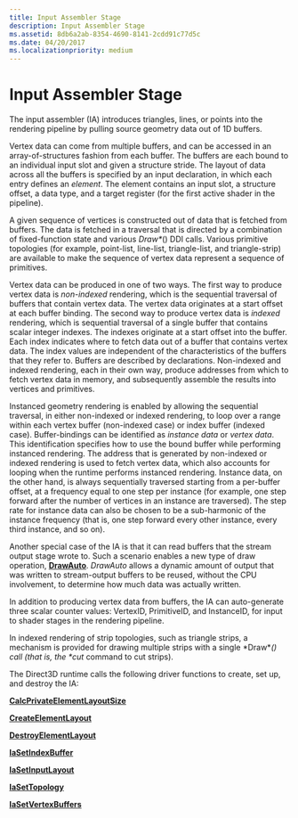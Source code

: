 ```yaml
---
title: Input Assembler Stage
description: Input Assembler Stage
ms.assetid: 8db6a2ab-8354-4690-8141-2cdd91c77d5c
ms.date: 04/20/2017
ms.localizationpriority: medium
---
```


# Input Assembler Stage


The input assembler (IA) introduces triangles, lines, or points into the rendering pipeline by pulling source geometry data out of 1D buffers.

Vertex data can come from multiple buffers, and can be accessed in an array-of-structures fashion from each buffer. The buffers are each bound to an individual input slot and given a structure stride. The layout of data across all the buffers is specified by an input declaration, in which each entry defines an *element*. The element contains an input slot, a structure offset, a data type, and a target register (for the first active shader in the pipeline).

A given sequence of vertices is constructed out of data that is fetched from buffers. The data is fetched in a traversal that is directed by a combination of fixed-function state and various *Draw\**() DDI calls. Various primitive topologies (for example, point-list, line-list, triangle-list, and triangle-strip) are available to make the sequence of vertex data represent a sequence of primitives.

Vertex data can be produced in one of two ways. The first way to produce vertex data is *non-indexed* rendering, which is the sequential traversal of buffers that contain vertex data. The vertex data originates at a start offset at each buffer binding. The second way to produce vertex data is *indexed* rendering, which is sequential traversal of a single buffer that contains scalar integer indexes. The indexes originate at a start offset into the buffer. Each index indicates where to fetch data out of a buffer that contains vertex data. The index values are independent of the characteristics of the buffers that they refer to. Buffers are described by declarations. Non-indexed and indexed rendering, each in their own way, produce addresses from which to fetch vertex data in memory, and subsequently assemble the results into vertices and primitives.

Instanced geometry rendering is enabled by allowing the sequential traversal, in either non-indexed or indexed rendering, to loop over a range within each vertex buffer (non-indexed case) or index buffer (indexed case). Buffer-bindings can be identified as *instance data* or *vertex data*. This identification specifies how to use the bound buffer while performing instanced rendering. The address that is generated by non-indexed or indexed rendering is used to fetch vertex data, which also accounts for looping when the runtime performs instanced rendering. Instance data, on the other hand, is always sequentially traversed starting from a per-buffer offset, at a frequency equal to one step per instance (for example, one step forward after the number of vertices in an instance are traversed). The step rate for instance data can also be chosen to be a sub-harmonic of the instance frequency (that is, one step forward every other instance, every third instance, and so on).

Another special case of the IA is that it can read buffers that the stream output stage wrote to. Such a scenario enables a new type of draw operation, [**DrawAuto**](https://msdn.microsoft.com/library/windows/hardware/ff556123). *DrawAuto* allows a dynamic amount of output that was written to stream-output buffers to be reused, without the CPU involvement, to determine how much data was actually written.

In addition to producing vertex data from buffers, the IA can auto-generate three scalar counter values: VertexID, PrimitiveID, and InstanceID, for input to shader stages in the rendering pipeline.

In indexed rendering of strip topologies, such as triangle strips, a mechanism is provided for drawing multiple strips with a single *Draw\*<em>() call (that is, the **cut</em>* command to cut strips).

The Direct3D runtime calls the following driver functions to create, set up, and destroy the IA:

[**CalcPrivateElementLayoutSize**](https://msdn.microsoft.com/library/windows/hardware/ff538289)

[**CreateElementLayout**](https://msdn.microsoft.com/library/windows/hardware/ff540640)

[**DestroyElementLayout**](https://msdn.microsoft.com/library/windows/hardware/ff552771)

[**IaSetIndexBuffer**](https://msdn.microsoft.com/library/windows/hardware/ff567387)

[**IaSetInputLayout**](https://msdn.microsoft.com/library/windows/hardware/ff567389)

[**IaSetTopology**](https://msdn.microsoft.com/library/windows/hardware/ff567390)

[**IaSetVertexBuffers**](https://msdn.microsoft.com/library/windows/hardware/ff567392)

 

 





